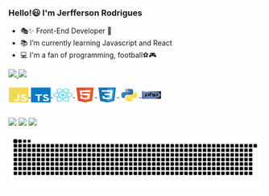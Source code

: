 ### Hello!😃  I'm Jerfferson Rodrigues


- 🎭✨ Front-End Developer 🎨
- 📚 I’m currently learning Javascript and React 
- 💻 I'm a fan of programming, football⚽🎮

<div>
  <a href="https://github.com/Jerfferson-Rodrigues">
  <img height="180em" src="https://github-readme-stats.vercel.app/api?username=Jerfferson-Rodrigues&show_icons=true&theme=merko&include_all_commits=true&count_private=true"/>
  <img height="180em" src="https://github-readme-stats.vercel.app/api/top-langs/?username=Jerfferson-Rodrigues&layout=compact&langs_count=7&theme=merko"/>
</div>
<div style="display: inline_block"><br>
  <img align="center" alt="Jerff-Js" height="30" width="40" src="https://raw.githubusercontent.com/devicons/devicon/master/icons/javascript/javascript-plain.svg">
  <img align="center" alt="Jerff-Ts" height="30" width="40" src="https://raw.githubusercontent.com/devicons/devicon/master/icons/typescript/typescript-plain.svg">
  <img align="center" alt="Jerff-React" height="30" width="40" src="https://raw.githubusercontent.com/devicons/devicon/master/icons/react/react-original.svg">
  <img align="center" alt="Jerff-HTML" height="30" width="40" src="https://raw.githubusercontent.com/devicons/devicon/master/icons/html5/html5-original.svg">
  <img align="center" alt="Jerff-CSS" height="30" width="40" src="https://raw.githubusercontent.com/devicons/devicon/master/icons/css3/css3-original.svg">
  <img align="center" alt="Jerff-Python" height="30" width="40" src="https://raw.githubusercontent.com/devicons/devicon/master/icons/python/python-original.svg">
  <img align="center" alt="Jerff-Csharp" height="30" width="40" src="https://raw.githubusercontent.com/devicons/devicon/master/icons/php/php-original.svg">
</div>

  ##
  
<div> 
  <a href = "mailto:contatorafaballerini@gmail.com"><img src="https://img.shields.io/badge/Gmail-D14836?style=for-the-badge&logo=gmail&logoColor=white" target="_blank"></a>
  <a href = "https://api.whatsapp.com/send?phone=5585992425971"><img src="https://img.shields.io/badge/WhatsApp-25D366?style=for-the-badge&logo=whatsapp&logoColor=white" target="_blank"></a>
  <a href="https://www.linkedin.com/in/rafaella-ballerini-45875016a" target="_blank"><img src="https://img.shields.io/badge/-LinkedIn-%230077B5?style=for-the-badge&logo=linkedin&logoColor=white" target="_blank"></a> 
  
 ![Snake animation](https://github.com/Jerfferson-Rodrigues/Jerfferson-Rodrigues/blob/output/github-contribution-grid-snake.svg)
</div>
